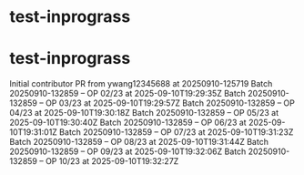 # test-inprograss
# test-inprograss
Initial contributor PR from ywang12345688 at 20250910-125719
Batch 20250910-132859 – OP 02/23 at 2025-09-10T19:29:35Z
Batch 20250910-132859 – OP 03/23 at 2025-09-10T19:29:57Z
Batch 20250910-132859 – OP 04/23 at 2025-09-10T19:30:18Z
Batch 20250910-132859 – OP 05/23 at 2025-09-10T19:30:40Z
Batch 20250910-132859 – OP 06/23 at 2025-09-10T19:31:01Z
Batch 20250910-132859 – OP 07/23 at 2025-09-10T19:31:23Z
Batch 20250910-132859 – OP 08/23 at 2025-09-10T19:31:44Z
Batch 20250910-132859 – OP 09/23 at 2025-09-10T19:32:06Z
Batch 20250910-132859 – OP 10/23 at 2025-09-10T19:32:27Z
